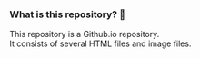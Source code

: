 ### What is this repository? 🌷

<p>
This repository is a Github.io repository.<br>
It consists of several HTML files and image files.<br>
